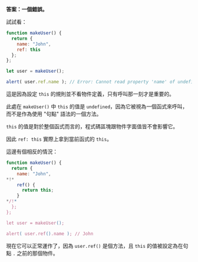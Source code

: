 **答案：一個錯誤。**

試試看：

```js run
function makeUser() {
  return {
    name: "John",
    ref: this
  };
};

let user = makeUser();

alert( user.ref.name ); // Error: Cannot read property 'name' of undefined
```

這是因為設定 `this` 的規則並不看物件定義，只有呼叫那一刻才是重要的。

此處在 `makeUser()` 中 `this` 的值是 `undefined`，因為它被視為一個函式來呼叫，而不是作為使用 "句點" 語法的一個方法。

`this` 的值是對於整個函式而言的，程式碼區塊跟物件字面值皆不會影響它。

因此 `ref: this` 實際上拿到當前函式的 `this`。

這邊有個相反的情況：

```js run
function makeUser() {
  return {
    name: "John",
*!*
    ref() {
      return this;
    }
*/!*
  };
};

let user = makeUser();

alert( user.ref().name ); // John
```

現在它可以正常運作了，因為 `user.ref()` 是個方法，且 `this` 的值被設定為在句點 `.` 之前的那個物件。

